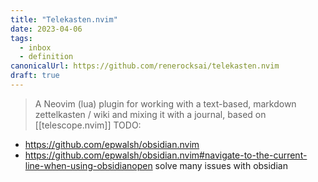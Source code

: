 ```yaml
---
title: "Telekasten.nvim"
date: 2023-04-06
tags:
  - inbox
  - definition
canonicalUrl: https://github.com/renerocksai/telekasten.nvim
draft: true
---
```


> A Neovim (lua) plugin for working with a text-based, markdown zettelkasten / wiki and mixing it with a journal, based on [[telescope.nvim]]
TODO:
- https://github.com/epwalsh/obsidian.nvim
- https://github.com/epwalsh/obsidian.nvim#navigate-to-the-current-line-when-using-obsidianopen
  solve many issues with obsidian
